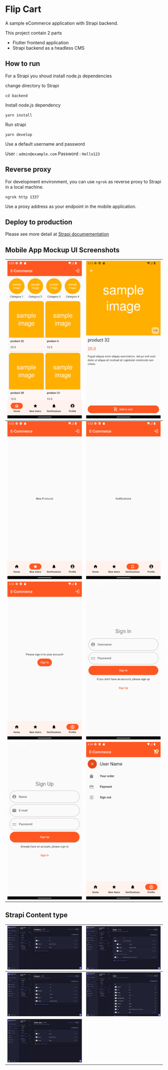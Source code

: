 # Flip Cart

A sample eCommerce application with Strapi backend.

This project contain 2 parts

- Flutter frontend application
- Strapi backend as a headless CMS

## How to run

For a Strapi you shoud install node.js dependencies

change directory to Strapi

`cd backend`

Install node.js dependency

`yarn install`

Run strapi

`yarn develop`

Use a default username and password

User : `admin@example.com`
Password : `Hello123`

## Reverse proxy

For development environment, you can use `ngrok` as reverse proxy to Strapi in a local machine.

`ngrok http 1337`

Use a proxy address as your endpoint in the mobile application.

## Deploy to production

Please see more detail at [Strapi documementation](https://docs.strapi.io/developer-docs/latest/setup-deployment-guides/deployment.html)

## Mobile App Mockup UI Screenshots

| ![](/screenshots/Screenshot_1653651251.png) | ![](/screenshots/Screenshot_1653651254.png) |
| ------------------------------------------- | ------------------------------------------- |
| ![](/screenshots/Screenshot_1653651259.png) | ![](/screenshots/Screenshot_1653651261.png) |
| ![](/screenshots/Screenshot_1653651264.png) | ![](/screenshots/Screenshot_1653651266.png) |
| ![](/screenshots/Screenshot_1653651269.png) | ![](/screenshots/Screenshot_1653651275.png) |

## Strapi Content type

| ![](/screenshots/Screenshot-2022-05-27-184332.png) | ![](/screenshots/Screenshot-2022-05-27-184407.png) |
| -------------------------------------------------- | -------------------------------------------------- |
| ![](/screenshots/Screenshot-2022-05-27-184437.png) | ![](/screenshots/Screenshot-2022-05-27-184510.png) |
| ![](/screenshots/Screenshot-2022-05-27-184545.png) |                                                    |
